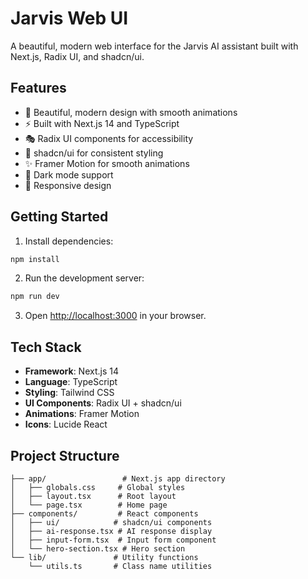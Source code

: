 # Jarvis Web UI

A beautiful, modern web interface for the Jarvis AI assistant built with Next.js, Radix UI, and shadcn/ui.

## Features

- 🎨 Beautiful, modern design with smooth animations
- ⚡ Built with Next.js 14 and TypeScript
- 🎭 Radix UI components for accessibility
- 🎨 shadcn/ui for consistent styling
- ✨ Framer Motion for smooth animations
- 🌙 Dark mode support
- 📱 Responsive design

## Getting Started

1. Install dependencies:

```bash
npm install
```

2. Run the development server:

```bash
npm run dev
```

3. Open [http://localhost:3000](http://localhost:3000) in your browser.

## Tech Stack

- **Framework**: Next.js 14
- **Language**: TypeScript
- **Styling**: Tailwind CSS
- **UI Components**: Radix UI + shadcn/ui
- **Animations**: Framer Motion
- **Icons**: Lucide React

## Project Structure

```
├── app/                 # Next.js app directory
│   ├── globals.css     # Global styles
│   ├── layout.tsx      # Root layout
│   └── page.tsx        # Home page
├── components/         # React components
│   ├── ui/            # shadcn/ui components
│   ├── ai-response.tsx # AI response display
│   ├── input-form.tsx  # Input form component
│   └── hero-section.tsx # Hero section
└── lib/               # Utility functions
    └── utils.ts       # Class name utilities
```
